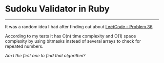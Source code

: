 # Sudoku Validator in Ruby

---

It was a random idea I had after finding out about [LeetCode - Problem 36](https://leetcode.com/problems/valid-sudoku/description/)

According to my tests it has O(n) time complexity and O(1) space complexity by using bitmasks instead of several arrays to check for repeated numbers.

*Am I the first one to find that algorithm?*

